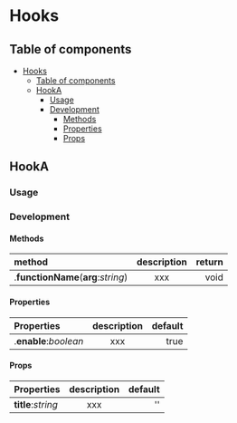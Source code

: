 # Hooks

## Table of components

- [Hooks](#hooks)
  - [Table of components](#table-of-components)
  - [HookA](#hooka)
    - [Usage](#usage)
    - [Development](#development)
      - [Methods](#methods)
      - [Properties](#properties)
      - [Props](#props)

## HookA

### Usage

### Development

#### Methods

| method                              | description | return |
| :---------------------------------- | :---------: | -----: |
| .**functionName**(**arg**:_string_) |     xxx     |   void |

#### Properties

| Properties            | description | default |
| :-------------------- | :---------: | ------: |
| .**enable**:_boolean_ |     xxx     |    true |

#### Props

| Properties         | description | default |
| :----------------- | :---------: | ------: |
| **title**:_string_ |     xxx     |      '' |

